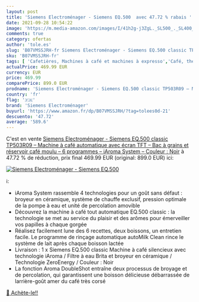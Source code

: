 ```yaml
---
layout: post
title: 'Siemens Electroménager - Siemens EQ.500  avec 47.72 % rabais '
date: 2021-09-28 10:54:22
image: 'https://m.media-amazon.com/images/I/41h2g-j3ZgL._SL500_._SL400_.jpg'
comments: true
category: ofertas
author: 'tole.es'
slug: 'B07VMSSJRH-fr Siemens Electroménager - Siemens EQ.500 classic TP503R09 –...'
sku: 'B07VMSSJRH-fr'
tags: [ 'Cafetières, Machines à café et machines à expresso','Café, thé et expresso','Cuisine et Maison','Machines à café automatiques','Machines à expresso et cappuccino','siemens electroménager', ]
actualPrice: 469.99 EUR
currency: EUR
price: 469.99
comparePrice: 899.0 EUR
prodname: 'Siemens Electroménager - Siemens EQ.500 classic TP503R09 – Machine à café automatique avec écran TFT – Bac à grains et réservoir café moulu – 6 programmes – iAroma System – Couleur : Noir'
country: 'fr'
flag: '🇫🇷'
brand: 'Siemens Electroménager'
buyurl: 'https://www.amazon.fr/dp/B07VMSSJRH/?tag=tolees0d-21'
descuento: '47.72'
average: '589.6'
---
```


C'est en vente [Siemens Electroménager - Siemens EQ.500 classic TP503R09 – Machine à café automatique avec écran TFT – Bac à grains et réservoir café moulu – 6 programmes – iAroma System – Couleur : Noir](https://www.amazon.fr/dp/B07VMSSJRH/?tag=tolees0d-21)  à  47.72 % de réduction, prix final  469.99 EUR (original: 899.0 EUR) ici:

[![Siemens Electroménager - Siemens EQ.500 ](https://m.media-amazon.com/images/I/41h2g-j3ZgL._SL500_._SL400_.jpg)](https://www.amazon.fr/dp/B07VMSSJRH/?tag=tolees0d-21)

ℹ️:

- iAroma System rassemble 4 technologies pour un goût sans défaut : broyeur en céramique, système de chauffe exclusif, pression optimale de la pompe à eau et unité de percolation amovible
- Découvrez la machine à café tout automatique EQ.500 classic : la technologie se met au service du plaisir et des arômes pour émerveiller vos papilles à chaque gorgée
- Réalisez facilement lune des 6 recettes, deux boissons, un entretien facile. Le programme de rinçage automatique autoMilk Clean rince le système de lait après chaque boisson lactée
- Livraison : 1 x Siemens EQ.500 classic Machine à café silencieux avec technologie iAroma / Filtre à eau Brita et broyeur en céramique / Technologie ZeroEnergy / Couleur : Noir
- La fonction Aroma DoubleShot entraîne deux processus de broyage et de percolation, qui garantissent une boisson délicieuse débarrassée de larrière-goût amer du café très corsé

[🛒 Achète-le!!](https://www.amazon.fr/dp/B07VMSSJRH/?tag=tolees0d-21)
